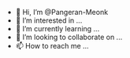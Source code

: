 - 👋 Hi, I’m @Pangeran-Meonk
- 👀 I’m interested in ...
- 🌱 I’m currently learning ...
- 💞️ I’m looking to collaborate on ...
- 📫 How to reach me ...

<!---
Pangeran-Meonk/Pangeran-Meonk is a ✨ special ✨ repository because its `README.md` (this file) appears on your GitHub profile.
You can click the Preview link to take a look at your changes.
--->
